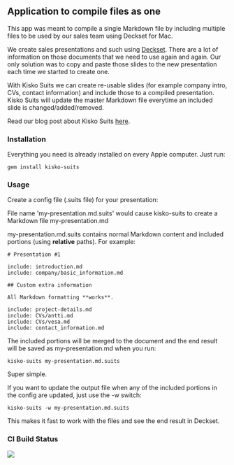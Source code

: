## Application to compile files as one

This app was meant to compile a single Markdown file by including multiple files to be used by our sales team using Deckset for Mac.

We create sales presentations and such using [Deckset](http://www.decksetapp.com/). There are a lot of information on those documents that we need to use again and again. Our only solution was to copy and paste those slides to the new presentation each time we started to create one.

With Kisko Suits we can create re-usable slides (for example company intro, CVs, contact information) and include those to a compiled presentation. Kisko Suits will update the master Markdown file everytime an included slide is changed/added/removed.

Read our blog post about Kisko Suits [here](http://www.kiskolabs.com/work/kisko-suits/).

### Installation

Everything you need is already installed on every Apple computer. Just run:

```gem install kisko-suits```

### Usage

Create a config file (.suits file) for your presentation:

File name 'my-presentation.md.suits' would cause kisko-suits to create a Markdown file my-presentation.md

my-presentation.md.suits contains normal Markdown content and included portions (using **relative** paths). For example:

```
# Presentation #1

include: introduction.md
include: company/basic_information.md

## Custom extra information

All Markdown formatting **works**.

include: project-details.md
include: CVs/antti.md
include: CVs/vesa.md
include: contact_information.md
```

The included portions will be merged to the document and the end result will be saved as my-presentation.md when you run:

```kisko-suits my-presentation.md.suits```

Super simple.

If you want to update the output file when any of the included portions in the config are updated, just use the -w switch:

```kisko-suits -w my-presentation.md.suits```

This makes it fast to work with the files and see the end result in Deckset.

### CI Build Status

![](https://magnum.travis-ci.com/kiskolabs/kisko-suits.svg?token=DwseF79747iq46syMYaD)
